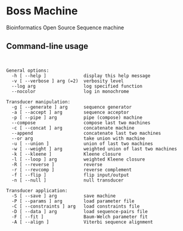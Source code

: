 # Boss Machine
Bioinformatics Open Source Sequence machine


## Command-line usage

<pre><code>

General options:
  -h [ --help ]              display this help message
  -v [ --verbose ] arg (=2)  verbosity level
  --log arg                  log specified function
  --nocolor                  log in monochrome

Transducer manipulation:
  -g [ --generate ] arg      sequence generator
  -a [ --accept ] arg        sequence acceptor
  -p [ --pipe ] arg          pipe (compose) machine
  --compose                  compose last two machines
  -c [ --concat ] arg        concatenate machine
  --append                   concatenate last two machines
  --or arg                   take union with machine
  -u [ --union ]             union of last two machines
  -w [ --weight ] arg        weighted union of last two machines
  -k [ --kleene ]            Kleene closure
  -l [ --loop ] arg          weighted Kleene closure
  -R [ --reverse ]           reverse
  -r [ --revcomp ]           reverse complement
  -f [ --flip ]              flip input/output
  -n [ --null ]              null transducer

Transducer application:
  -S [ --save ] arg          save machine
  -P [ --params ] arg        load parameter file
  -C [ --constraints ] arg   load constraints file
  -D [ --data ] arg          load sequence-pairs file
  -F [ --fit ]               Baum-Welch parameter fit
  -A [ --align ]             Viterbi sequence alignment

</code></pre>
